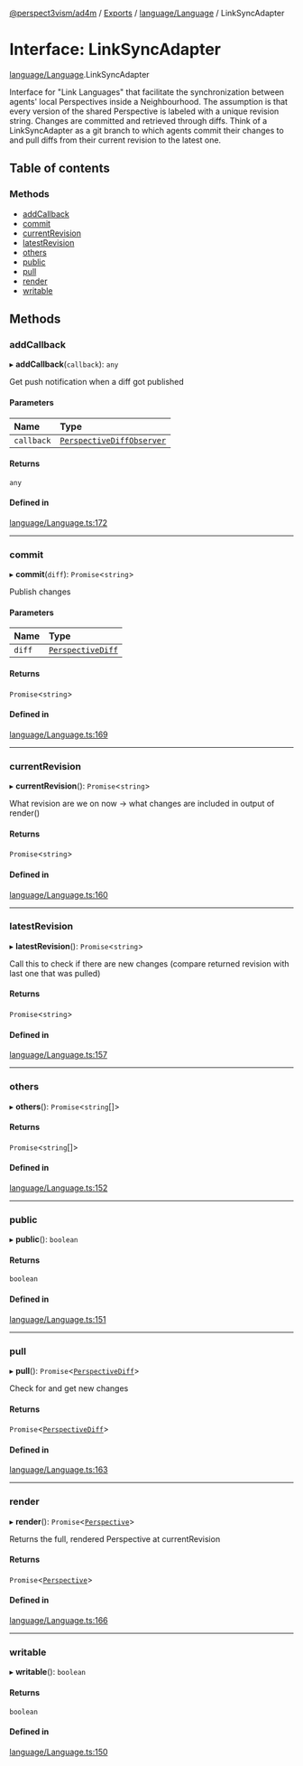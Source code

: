 [@perspect3vism/ad4m](../README.md) / [Exports](../modules.md) / [language/Language](../modules/language_Language.md) / LinkSyncAdapter

# Interface: LinkSyncAdapter

[language/Language](../modules/language_Language.md).LinkSyncAdapter

Interface for "Link Languages" that facilitate the synchronization
between agents' local Perspectives inside a Neighbourhood.
The assumption is that every version of the shared Perspective
is labeled with a unique revision string.
Changes are committed and retrieved through diffs.
Think of a LinkSyncAdapter as a git branch to which agents commit
their changes to and pull diffs from their current revision
to the latest one.

## Table of contents

### Methods

- [addCallback](language_Language.LinkSyncAdapter.md#addcallback)
- [commit](language_Language.LinkSyncAdapter.md#commit)
- [currentRevision](language_Language.LinkSyncAdapter.md#currentrevision)
- [latestRevision](language_Language.LinkSyncAdapter.md#latestrevision)
- [others](language_Language.LinkSyncAdapter.md#others)
- [public](language_Language.LinkSyncAdapter.md#public)
- [pull](language_Language.LinkSyncAdapter.md#pull)
- [render](language_Language.LinkSyncAdapter.md#render)
- [writable](language_Language.LinkSyncAdapter.md#writable)

## Methods

### addCallback

▸ **addCallback**(`callback`): `any`

Get push notification when a diff got published

#### Parameters

| Name | Type |
| :------ | :------ |
| `callback` | [`PerspectiveDiffObserver`](../modules/language_Language.md#perspectivediffobserver) |

#### Returns

`any`

#### Defined in

[language/Language.ts:172](https://github.com/perspect3vism/ad4m/blob/6c5aaad/src/language/Language.ts#L172)

___

### commit

▸ **commit**(`diff`): `Promise`<`string`\>

Publish changes

#### Parameters

| Name | Type |
| :------ | :------ |
| `diff` | [`PerspectiveDiff`](../classes/perspectives_PerspectiveDiff.PerspectiveDiff.md) |

#### Returns

`Promise`<`string`\>

#### Defined in

[language/Language.ts:169](https://github.com/perspect3vism/ad4m/blob/6c5aaad/src/language/Language.ts#L169)

___

### currentRevision

▸ **currentRevision**(): `Promise`<`string`\>

What revision are we on now -> what changes are included in output of render()

#### Returns

`Promise`<`string`\>

#### Defined in

[language/Language.ts:160](https://github.com/perspect3vism/ad4m/blob/6c5aaad/src/language/Language.ts#L160)

___

### latestRevision

▸ **latestRevision**(): `Promise`<`string`\>

Call this to check if there are new changes
(compare returned revision with last one that was pulled)

#### Returns

`Promise`<`string`\>

#### Defined in

[language/Language.ts:157](https://github.com/perspect3vism/ad4m/blob/6c5aaad/src/language/Language.ts#L157)

___

### others

▸ **others**(): `Promise`<`string`[]\>

#### Returns

`Promise`<`string`[]\>

#### Defined in

[language/Language.ts:152](https://github.com/perspect3vism/ad4m/blob/6c5aaad/src/language/Language.ts#L152)

___

### public

▸ **public**(): `boolean`

#### Returns

`boolean`

#### Defined in

[language/Language.ts:151](https://github.com/perspect3vism/ad4m/blob/6c5aaad/src/language/Language.ts#L151)

___

### pull

▸ **pull**(): `Promise`<[`PerspectiveDiff`](../classes/perspectives_PerspectiveDiff.PerspectiveDiff.md)\>

Check for and get new changes

#### Returns

`Promise`<[`PerspectiveDiff`](../classes/perspectives_PerspectiveDiff.PerspectiveDiff.md)\>

#### Defined in

[language/Language.ts:163](https://github.com/perspect3vism/ad4m/blob/6c5aaad/src/language/Language.ts#L163)

___

### render

▸ **render**(): `Promise`<[`Perspective`](../classes/perspectives_Perspective.Perspective.md)\>

Returns the full, rendered Perspective at currentRevision

#### Returns

`Promise`<[`Perspective`](../classes/perspectives_Perspective.Perspective.md)\>

#### Defined in

[language/Language.ts:166](https://github.com/perspect3vism/ad4m/blob/6c5aaad/src/language/Language.ts#L166)

___

### writable

▸ **writable**(): `boolean`

#### Returns

`boolean`

#### Defined in

[language/Language.ts:150](https://github.com/perspect3vism/ad4m/blob/6c5aaad/src/language/Language.ts#L150)

